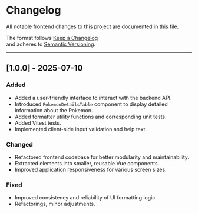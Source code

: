 # Changelog

All notable frontend changes to this project are documented in this file.

The format follows [Keep a Changelog](https://keepachangelog.com)  
and adheres to [Semantic Versioning](https://semver.org).

---

## [1.0.0] - 2025-07-10

### Added
- Added a user-friendly interface to interact with the backend API.
- Introduced `PokemonDetailsTable` component to display detailed information about the Pokemon.
- Added formatter utility functions and corresponding unit tests.
- Added Vitest tests.
- Implemented client-side input validation and help text.

### Changed
- Refactored frontend codebase for better modularity and maintainability.
- Extracted elements into smaller, reusable Vue components.
- Improved application responsiveness for various screen sizes.

### Fixed
- Improved consistency and reliability of UI formatting logic.
- Refactorings, minor adjustments.
